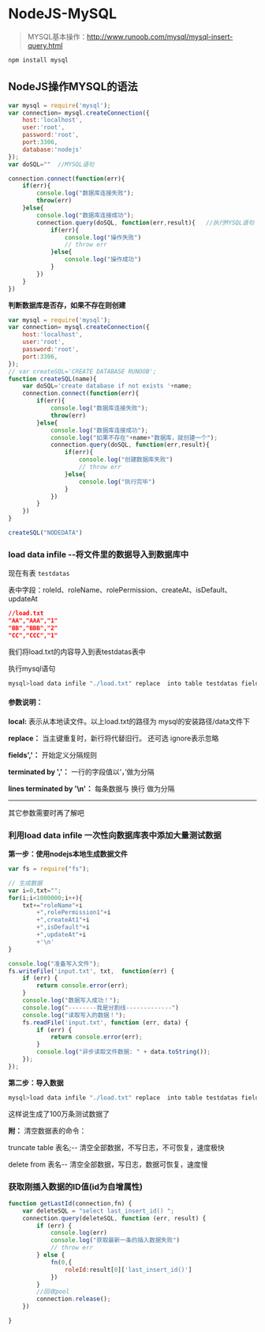 # NodeJS-MySQL

> MYSQL基本操作：http://www.runoob.com/mysql/mysql-insert-query.html

```javascript
npm install mysql
```

## NodeJS操作MYSQL的语法

```javascript
var mysql = require('mysql');
var connection= mysql.createConnection({
    host:'localhost',
    user:'root',
    password:'root',
    port:3306,
    database:'nodejs'
});
var doSQL=""  //MYSQL语句

connection.connect(function(err){
    if(err){
        console.log("数据库连接失败");
        throw(err)
    }else{
        console.log("数据库连接成功");
        connection.query(doSQL, function(err,result){   //执行MYSQL语句
            if(err){
                console.log("操作失败")
                // throw err
            }else{
                console.log("操作成功")
            }
        })
    }
})
```

**判断数据库是否存，如果不存在则创建**

```javascript
var mysql = require('mysql');
var connection= mysql.createConnection({
    host:'localhost',
    user:'root',
    password:'root',
    port:3306,
});
// var createSQL='CREATE DATABASE RUNOOB';
function createSQL(name){
    var doSQL='create database if not exists '+name;
    connection.connect(function(err){
        if(err){
            console.log("数据库连接失败");
            throw(err)
        }else{
            console.log("数据库连接成功");
            console.log("如果不存在"+name+"数据库，就创建一个");
            connection.query(doSQL, function(err,result){
                if(err){
                    console.log("创建数据库失败")
                    // throw err
                }else{
                    console.log("执行完毕")
                }
            })
        }
    })
}

createSQL("NODEDATA")
```

### load data infile  --将文件里的数据导入到数据库中

现在有表 `testdatas`

表中字段：roleId、roleName、rolePermission、createAt、isDefault、updateAt

```json
//load.txt
"AA","AAA","1"
"BB","BBB","2"
"CC","CCC","1"
```

我们将load.txt的内容导入到表testdatas表中

执行mysql语句

```javascript
mysql>load data infile "./load.txt" replace  into table testdatas fields terminated by ','  lines terminated by '\n' (roleName, rolePermission, isDefault);
```

#### 参数说明：

**local:** 表示从本地读文件。以上load.txt的路径为 mysql的安装路径/data文件下

**replace：** 当主键重复时，新行将代替旧行。 还可选 ignore表示忽略

**fields','：** 开始定义分隔规则

**terminated by ','：** 一行的字段值以‘，’做为分隔

**lines terminated by '\n'：** 每条数据与 换行 做为分隔

****

其它参数需要时再了解吧

### 利用load data infile 一次性向数据库表中添加大量测试数据

**第一步：使用nodejs本地生成数据文件**

```javascript
var fs = require("fs");

// 生成数据
var i=0,txt="";
for(i;i<1000000;i++){
    txt+="roleName"+i
        +",rolePermission1"+i
        +",createAt1"+i
        +",isDefault"+i
        +",updateAt"+i
        +'\n'
}

console.log("准备写入文件");
fs.writeFile('input.txt', txt,  function(err) {
    if (err) {
        return console.error(err);
    }
    console.log("数据写入成功！");
    console.log("--------我是分割线-------------")
    console.log("读取写入的数据！");
    fs.readFile('input.txt', function (err, data) {
        if (err) {
            return console.error(err);
        }
        console.log("异步读取文件数据: " + data.toString());
    });
});
```

**第二步：导入数据**

```javascript
mysql>load data infile "./load.txt" replace  into table testdatas fields terminated by ','  lines terminated by '\n' (roleName, rolePermission, createAt,isDefault,updateAt);
```
这样说生成了100万条测试数据了

**附：** 清空数据表的命令：

truncate table 表名;-- 清空全部数据，不写日志，不可恢复，速度极快
 
delete from 表名-- 清空全部数据，写日志，数据可恢复，速度慢

### 获取刚插入数据的ID值(id为自增属性)

```javascript
function getLastId(connection,fn) {
    var deleteSQL = "select last_insert_id() ";
    connection.query(deleteSQL, function (err, result) {
        if (err) {
            console.log(err)
            console.log("获取最新一条的插入数据失败")
            // throw err
        } else {
            fn(0,{
                roleId:result[0]['last_insert_id()']
            })
        }
        //回收pool
        connection.release();
    })

}
```